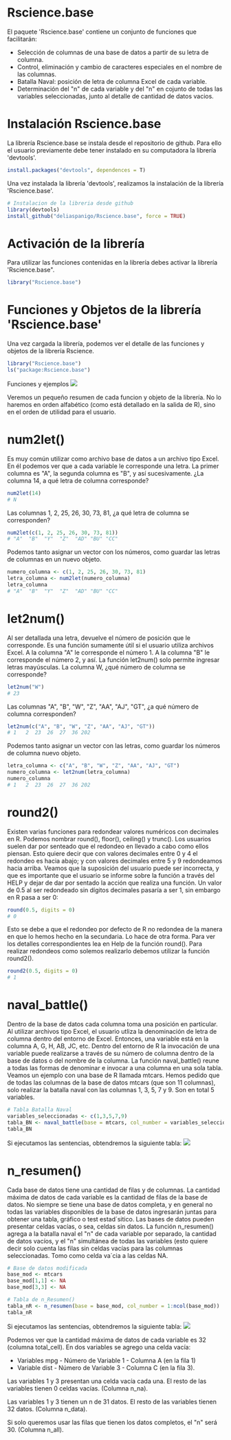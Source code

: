 # Rscience.base
El paquete 'Rscience.base' contiene un conjunto de funciones que facilitarán:
- Selección de columnas de una base de datos a partir de su letra de columna.
- Control, eliminación y cambio de caracteres especiales en el nombre de las columnas.
- Batalla Naval: posición de letra de columna Excel de cada variable.
- Determinación del "n" de cada variable y del "n" en cojunto de todas las variables seleccionadas, junto al detalle de cantidad de datos vacios.

# Instalación Rscience.base
La librería Rscience.base se instala desde el repositorio de github. Para ello el usuario previamente debe tener instalado en su computadora la librería 'devtools'.
```r
install.packages("devtools", dependences = T)
```
Una vez instalada la librería 'devtools', realizamos la instalación de la librería 'Rscience.base'.
```r
# Instalacion de la libreria desde github
library(devtools)
install_github("deliaspanigo/Rscience.base", force = TRUE)

```
# Activación de la librería
Para utilizar las funciones contenidas en la librería debes activar la librería 'Rscience.base".
```r
library("Rscience.base")
```

# Funciones y Objetos de la librería 'Rscience.base'
Una vez cargada la librería, podemos ver el detalle de las funciones y objetos de la librería Rscience.
```r
library("Rscience.base")
ls("package:Rscience.base")
```

Funciones y ejemplos
![](https://github.com/deliaspanigo/Rscience.base/blob/main/readme_files/img02.png)

Veremos un pequeño resumen de cada funcion y objeto de la librería. No lo haremos en orden alfabético (como está detallado en la salida de R), sino en el orden de utilidad para el usuario.

# num2let()
Es muy común utilizar como archivo base de datos a un archivo tipo Excel. En él podemos ver que a cada variable le corresponde una letra.
La primer columna es "A", la segunda columna es "B", y así sucesivamente. ¿La columna 14, a qué letra de columna corresponde?
```r
num2let(14)
# N
```
Las columnas 1, 2, 25, 26, 30, 73, 81, ¿a qué letra de columna se corresponden?
```r
num2let(c(1, 2, 25, 26, 30, 73, 81))
# "A"  "B"  "Y"  "Z"  "AD" "BU" "CC"
```

Podemos tanto asignar un vector con los números, como guardar las letras de columnas en un nuevo objeto.
```r
numero_columna <- c(1, 2, 25, 26, 30, 73, 81)
letra_columna <- num2let(numero_columna)
letra_columna
# "A"  "B"  "Y"  "Z"  "AD" "BU" "CC"
```

# let2num()
Al ser detallada una letra, devuelve el número de posición que le corresponde. Es una función sumamente útil si el usuario utiliza archivos Excel.
A la columna "A" le corresponde el número 1. A la columna "B" le corresponde el número 2, y así. La función let2num() solo permite ingresar letras mayúsculas.
La columna W, ¿qué número de columna se corresponde?
```r
let2num("W")
# 23
```
Las columnas "A", "B", "W", "Z", "AA", "AJ", "GT", ¿a qué número de columna corresponden?
```r
let2num(c("A", "B", "W", "Z", "AA", "AJ", "GT"))
# 1   2  23  26  27  36 202
```

Podemos tanto asignar un vector con las letras, como guardar los números de columna nuevo objeto.
```r
letra_columna <- c("A", "B", "W", "Z", "AA", "AJ", "GT")
numero_columna <- let2num(letra_columna)
numero_columna
# 1   2  23  26  27  36 202
```

# round2()
Existen varias funciones para redondear valores numéricos con decimales en R. Podemos nombrar round(), floor(), ceiling() y trunc().
Los usuarios suelen dar por senteado que el redondeo en llevado a cabo como ellos piensan. Esto quiere decir que con valores decimales entre 0 y 4 el redondeo es hacia abajo; y con valores decimales entre 5 y 9 redondeamos hacia arriba. Veamos que la suposición del usuario puede ser incorrecta, y que es importante que el usuario se informe sobre la función a través del HELP y dejar de dar por sentado la acción que realiza una función. Un valor de 0.5 al ser redondeado sin dígitos decimales pasaría a ser 1, sin embargo en R pasa a ser 0:
```r
round(0.5, digits = 0)
# 0
```
Esto se debe a que el redondeo por defecto de R no redondea de la manera en que lo hemos hecho en la secundaria. Lo hace de otra forma. Para ver los detalles correspondientes lea en Help de la función round(). Para realizar redondeos como solemos realizarlo debemos utilizar la función round2().
```r
round2(0.5, digits = 0)
# 1
```

# naval_battle()
Dentro de la base de datos cada columna toma una posición en particular. Al utilizar archivos tipo Excel, el usuario utliza la denominación de letra de columna dentro del entorno de Excel. Entonces, una variable está en la columna A, G, H, AB, JC, etc. Dentro del entorno de R la invocación de una variable puede realizarse a través de su número de columna dentro de la base de datos o del nombre de la columna. La función naval_battle() reune a todas las formas de denominar e invocar a una columna en una sola tabla.
Veamos un ejemplo con una base de R llamada mtcars.
Hemos pedido que de todas las columnas de la base de datos mtcars (que son 11 columnas), solo realizar la batalla naval con las columnas 1, 3, 5, 7 y 9.
Son en total 5 variables.

```r
# Tabla Batalla Naval
variables_seleccionadas <- c(1,3,5,7,9)
tabla_BN <- naval_battle(base = mtcars, col_number = variables_seleccionadas)
tabla_BN
```
Si ejecutamos las sentencias, obtendremos la siguiente tabla:
![](https://github.com/deliaspanigo/Rscience.base/blob/main/readme_files/img03.png)

# n_resumen()
Cada base de datos tiene una cantidad de filas y de columnas. La cantidad máxima de datos de cada variable es la cantidad de filas de la base de datos. No siempre se tiene una base de datos completa, y en general no todas las variables disponibles de la base de datos ingresarán juntas para obtener una tabla, gráfico o test estad´sitico. Las bases de datos pueden presentar celdas vacías, o sea, celdas sin datos. La función n_resumen() agrega a la batalla naval el "n" de cada variable por separado, la cantidad de datos vacíos, y el "n" simultánea de todas las variables (esto quiere decir solo cuenta las filas sin celdas vacías para las columnas seleccionadas. Tomo como celda va´cia a las celdas NA.

```r
# Base de datos modificada
base_mod <- mtcars
base_mod[1,1] <- NA
base_mod[3,3] <- NA

# Tabla de n_Resumen()
tabla_nR <- n_resumen(base = base_mod, col_number = 1:ncol(base_mod))
tabla_nR
```
Si ejecutamos las sentencias, obtendremos la siguiente tabla:
![](https://github.com/deliaspanigo/Rscience.base/blob/main/readme_files/img04.png)

Podemos ver que la cantidad máxima de datos de cada variable es 32 (columna total_cell).
En dos variables se agrego una celda vacía:
- Variables mpg - Número de Variable 1 - Columna A (en la fila 1)
- Variable dist - Número de Variable 3 - Columna C (en la fila 3).

Las variables 1 y 3 presentan una celda vacía cada una. El resto de las variables tienen 0 celdas vacías. (Columna n_na).

Las variables 1 y 3 tienen un n de 31 datos. El resto de las variables tienen 32 datos. (Columna n_data).

Si solo queremos usar las filas que tienen los datos completos, el "n" será 30. (Columna n_all).

